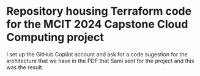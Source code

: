 # Repository housing Terraform code for the MCIT 2024 Capstone Cloud Computing project
I set up the GitHub Copilot account and ask for a code sugestion for the architecture that we have in the PDF that Sami sent for the project and this was the result.

